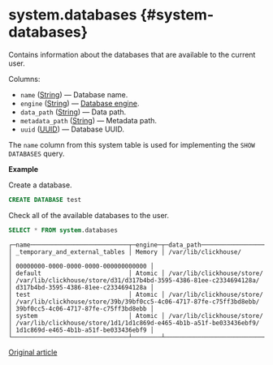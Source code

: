 # system.databases {#system-databases}

Contains information about the databases that are available to the current user.

Columns:

-   `name` ([String](../../sql-reference/data-types/string.md)) — Database name.
-   `engine` ([String](../../sql-reference/data-types/string.md)) — [Database engine](../..//engines/database-engines/index.md).
-   `data_path` ([String](../../sql-reference/data-types/string.md)) — Data path.
-   `metadata_path` ([String](../../sql-reference/data-types/enum.md)) — Metadata path.
-   `uuid` ([UUID](../../sql-reference/data-types/uuid.md)) — Database UUID.

The `name` column from this system table is used for implementing the `SHOW DATABASES` query.

**Example**

Create a database.

``` sql
CREATE DATABASE test
```

Check all of the available databases to the user.

``` sql
SELECT * FROM system.databases
```

``` text
┌─name───────────────────────────┬─engine─┬─data_path──────────────────┬─metadata_path───────────────────────────────────────────────────────┬─────────────────────────────────uuid─┐
│ _temporary_and_external_tables │ Memory │ /var/lib/clickhouse/       │                                                                     │ 00000000-0000-0000-0000-000000000000 │
│ default                        │ Atomic │ /var/lib/clickhouse/store/ │ /var/lib/clickhouse/store/d31/d317b4bd-3595-4386-81ee-c2334694128a/ │ d317b4bd-3595-4386-81ee-c2334694128a │
│ test                           │ Atomic │ /var/lib/clickhouse/store/ │ /var/lib/clickhouse/store/39b/39bf0cc5-4c06-4717-87fe-c75ff3bd8ebb/ │ 39bf0cc5-4c06-4717-87fe-c75ff3bd8ebb │
│ system                         │ Atomic │ /var/lib/clickhouse/store/ │ /var/lib/clickhouse/store/1d1/1d1c869d-e465-4b1b-a51f-be033436ebf9/ │ 1d1c869d-e465-4b1b-a51f-be033436ebf9 │
└────────────────────────────────┴────────┴────────────────────────────┴─────────────────────────────────────────────────────────────────────┴──────────────────────────────────────┘
```

[Original article](https://clickhouse.tech/docs/en/operations/system_tables/databases) <!--hide-->
